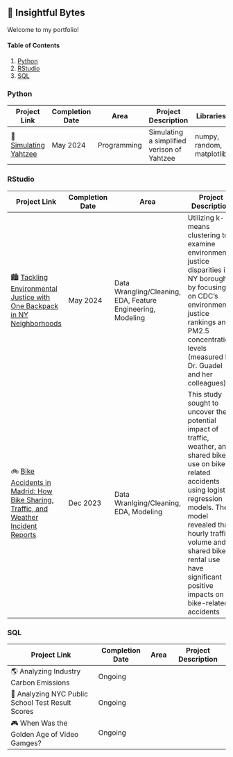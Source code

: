 ## :round_pushpin: Insightful Bytes
Welcome to my portfolio! 

#### Table of Contents
1. [Python](https://github.com/katiecolasonox/Portfolio?tab=readme-ov-file#python)
2. [RStudio](https://github.com/katiecolasonox/Portfolio?tab=readme-ov-file#rstudio)
3. [SQL](https://github.com/katiecolasonox/Portfolio?tab=readme-ov-file#sql)

### Python
| Project Link | Completion Date | Area | Project Description | Libraries | 
| --- | --- | --- | --- | --- |
| :game_die: [Simulating Yahtzee](https://github.com/katiecolasonox/python-projects/blob/main/Simulating%20a%20Yahtzee%20Game/Yahtzee_Simulation.ipynb) | May 2024 | Programming | Simulating a simplified verison of Yahtzee | numpy, random, matplotlib |  


### RStudio
| Project Link | Completion Date | Area | Project Description |
| --- | --- | --- | --- |
| :cityscape: [Tackling Environmental Justice with One Backpack in NY Neighborhoods](https://github.com/katiecolasonox/rstudio-projects/tree/main/Tackling%20Environmental%20Justice) | May 2024 | Data Wrangling/Cleaning, EDA, Feature Engineering, Modeling | Utilizing k-means clustering to examine environmental justice disparities in NY boroughs by focusing on CDC’s environmental justice rankings and PM2.5 concentration levels (measured by Dr. Guadel and her colleagues) |
| :bike: [Bike Accidents in Madrid: How Bike Sharing, Traffic, and Weather Incident Reports](https://github.com/katiecolasonox/rstudio-projects/tree/main/Bike%20Accidents%20in%20Madrid) | Dec 2023 | Data Wranlging/Cleaning, EDA, Modeling | This study sought to uncover the potential impact of traffic, weather, and shared bike use on bike-related accidents using logistic regression models. The model revealed that hourly traffic volume and shared bike rental use have significant positive impacts on bike-related accidents |


### SQL
| Project Link | Completion Date | Area | Project Description |
| --- | --- | --- | --- |
| :earth_americas: Analyzing Industry Carbon Emissions | Ongoing | | |
| :school: Analyzing NYC Public School Test Result Scores | Ongoing | | | 
| :video_game: When Was the Golden Age of Video Gamges? | Ongoing | | | 




